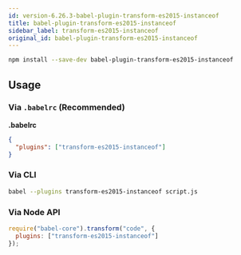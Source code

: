 ```yaml
---
id: version-6.26.3-babel-plugin-transform-es2015-instanceof
title: babel-plugin-transform-es2015-instanceof
sidebar_label: transform-es2015-instanceof
original_id: babel-plugin-transform-es2015-instanceof
---
```


```sh
npm install --save-dev babel-plugin-transform-es2015-instanceof
```

## Usage

### Via `.babelrc` (Recommended)

**.babelrc**

```json
{
  "plugins": ["transform-es2015-instanceof"]
}
```

### Via CLI

```sh
babel --plugins transform-es2015-instanceof script.js
```

### Via Node API

```javascript
require("babel-core").transform("code", {
  plugins: ["transform-es2015-instanceof"]
});
```


